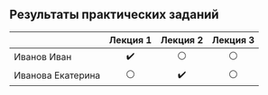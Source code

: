## Результаты практических заданий

|                   |      Лекция 1      |      Лекция 2      |    Лекция 3    |
| ----------------- | :----------------: | :----------------: | :------------: |
| Иванов Иван       | :heavy_check_mark: |   :white_circle:   | :white_circle: |
| Иванова Екатерина |   :white_circle:   | :heavy_check_mark: | :white_circle: |
